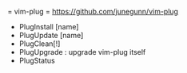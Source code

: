 = vim-plug =
https://github.com/junegunn/vim-plug

* PlugInstall [name]
* PlugUpdate [name]
* PlugClean[!]
* PlugUpgrade   : upgrade vim-plug itself
* PlugStatus
